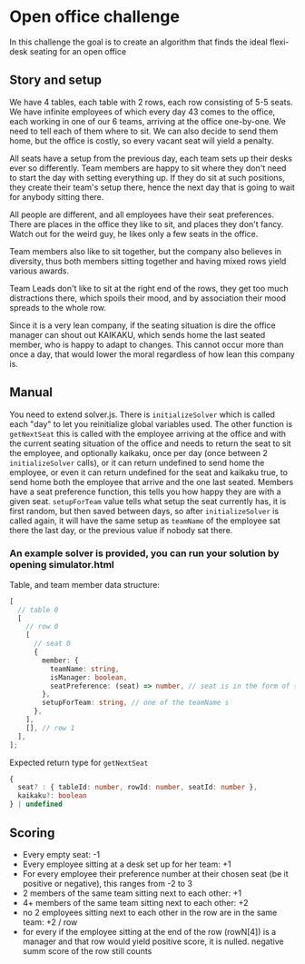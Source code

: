 # Open office challenge

In this challenge the goal is to create an algorithm that finds the ideal flexi-desk seating for an open office

## Story and setup

We have 4 tables, each table with 2 rows, each row consisting of 5-5 seats.
We have infinite employees of which every day 43 comes to the office, each working in one of our 6 teams, arriving at the office one-by-one. We need to tell each of them where to sit. We can also decide to send them home, but the office is costly, so every vacant seat will yield a penalty.

All seats have a setup from the previous day, each team sets up their desks ever so differently. Team members are happy to sit where they don't need to start the day with setting everything up. If they do sit at such positions, they create their team's setup there, hence the next day that is going to wait for anybody sitting there.

All people are different, and all employees have their seat preferences. There are places in the office they like to sit, and places they don't fancy. Watch out for the weird guy, he likes only a few seats in the office.

Team members also like to sit together, but the company also believes in diversity, thus both members sitting together and having mixed rows yield various awards.

Team Leads don't like to sit at the right end of the rows, they get too much distractions there, which spoils their mood, and by association their mood spreads to the whole row.

Since it is a very lean company, if the seating situation is dire the office manager can shout out KAIKAKU, which sends home the last seated member, who is happy to adapt to changes. This cannot occur more than once a day, that would lower the moral regardless of how lean this company is.

## Manual

You need to extend solver.js. There is `initializeSolver` which is called each "day" to let you reinitialize global variables used. The other function is `getNextSeat` this is called with the employee arriving at the office and with the current seating situation of the office and needs to return the seat to sit the employee, and optionally kaikaku, once per day (once between 2 `initializeSolver` calls), or it can return undefined to send home the employee, or even it can return undefined for the seat and kaikaku true, to send home both the employee that arrive and the one last seated.
Members have a seat preference function, this tells you how happy they are with a given seat.
`setupForTeam` value tells what setup the seat currently has, it is first random, but then saved between days, so after `initializeSolver` is called again, it will have the same setup as `teamName` of the employee sat there the last day, or the previous value if nobody sat there.

### **An example solver is provided, you can run your solution by opening simulator.html**

Table, and team member data structure:

```typescript
[
  // table 0
  [
    // row 0
    [
      // seat 0
      {
        member: {
          teamName: string,
          isManager: boolean,
          seatPreference: (seat) => number, // seat is in the form of { tableId: number, rowId: number, seatId: number }
        },
        setupForTeam: string, // one of the teamName s
      },
    ],
    [], // row 1
  ],
];
```

Expected return type for `getNextSeat`

```typescript
{
  seat? : { tableId: number, rowId: number, seatId: number },
  kaikaku?: boolean
} | undefined
```

## Scoring

- Every empty seat: -1
- Every employee sitting at a desk set up for her team: +1
- For every employee their preference number at their chosen seat (be it positive or negative), this ranges from -2 to 3
- 2 members of the same team sitting next to each other: +1
- 4+ members of the same team sitting next to each other: +2
- no 2 employees sitting next to each other in the row are in the same team: +2 / row
- for every if the employee sitting at the end of the row (rowN[4]) is a manager and that row would yield positive score, it is nulled. negative summ score of the row still counts
